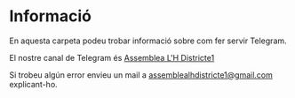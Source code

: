 
# Informació

En aquesta carpeta podeu trobar informació sobre com fer servir Telegram.

El nostre canal de Telegram és [Assemblea L'H Districte1](https://t.me/assambleaLHdistricte1)

Si trobeu algún error envieu un mail a [assemblealhdistricte1@gmail.com](mailto:assemblealhdistricte1@gmail.com) explicant-ho.
